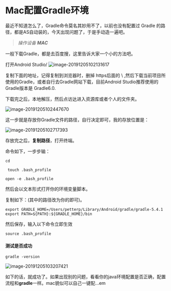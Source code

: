 # Mac配置Gradle环境

最近不知道怎么了，Gradle命令莫名其妙用不了，以前也没有配置过 Gradle 的路径，都是AS自动装的，今天出现问题了，于是手动造一遍吧。

> *操作设备 **MAC***



一般下载Gradle，都是去百度搜，这里告诉大家一个小的方法吧。

打开Android Studio/
![image-20191205102131617](https://tva1.sinaimg.cn/large/006tNbRwly1g9lmt19aqxj30vm090jtk.jpg)

复制下面的地址，记得复制到浏览器时，删掉 https后面的  \ ,然后下载当前项目所使用的Gradle，或者自行去Gradle网站下载，目前Android Studio推荐使用的Gradle版本是 Gradle6.0.



下载完之后，本地解压，然后点访达进入资源库或者个人的文件夹。

![image-20191205102447670](https://tva1.sinaimg.cn/large/006tNbRwly1g9lmwkqvn1j30rc0o41kx.jpg)



这一步就是存放你Gradle文件的路径，自行决定即可，我的存放位置是：

![image-20191205102717393](https://tva1.sinaimg.cn/large/006tNbRwly1g9lmz1d12cj31cw0t2gw0.jpg)





存放完之后，**复制路径**，打开终端。

命令如下，一步步输：

```
cd
```

```
 touch .bash_profile 
```

```
open -e .bash_profile
```

然后会以文本形式打开你的环境变量脚本。



复制如下：(其中的路径改为你的即可)。

```
export GRADLE_HOME=/Users/petterp/Library/Android/gradle/gradle-5.4.1
export PATH=${PATH}:${GRADLE_HOME}/bin
```



然后保存，输入以下命令立即生效

```
source .bash_profile
```



#### 测试是否成功

```
gradle -version
```

![image-20191205103207421](https://tva1.sinaimg.cn/large/006tNbRwly1g9ln41lxyjj30vk0cy0xd.jpg)

如下的话，就成功了。如果出现别的问题，看看你的java环境配置是否正确，配置流程和**gradle**一样。mac貌似可以自己一键配...em







